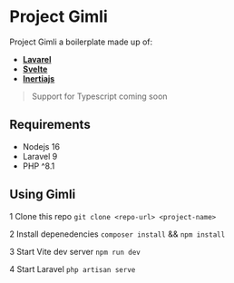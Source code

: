 # Project Gimli
Project Gimli a boilerplate made up of: 
- **[Lavarel](https://laravel.com)**
- **[Svelte](https://svelte.dev)**
- **[Inertiajs](https://inertiajs.com/)**

> Support for Typescript coming soon

## Requirements
- Nodejs 16
- Laravel 9
- PHP ^8.1

## Using Gimli
 1 Clone this repo 
  `git clone <repo-url> <project-name>` 

 2 Install depenedencies
 `composer install` && `npm install`

 3 Start Vite dev server
  `npm run dev`

 4 Start Laravel 
   `php artisan serve`

